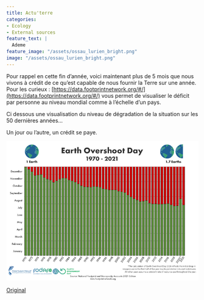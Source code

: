 ```yaml
---
title: Actu'terre
categories:
- Ecology
- External sources
feature_text: |
  Ademe
feature_image: "/assets/ossau_lurien_bright.png"
image: "/assets/ossau_lurien_bright.png"
---
```


Pour rappel en cette fin d’année, voici maintenant plus de 5 mois que nous vivons à crédit de ce qu’est capable de nous fournir la Terre sur une année.
Pour les curieux : [https://data.footprintnetwork.org/#/](https://data.footprintnetwork.org/#/) vous permet de visualiser le déficit par personne au niveau mondial comme à l’échelle d’un pays. 

Ci dessous une visualisation du niveau de dégradation de la situation sur les 50 dernières années…

Un jour ou l’autre, un crédit se paye.

![](/images/environnement_depassement.jpg)

[Original](https://www.linkedin.com/feed/update/urn:li:activity:6882303933990125568/)